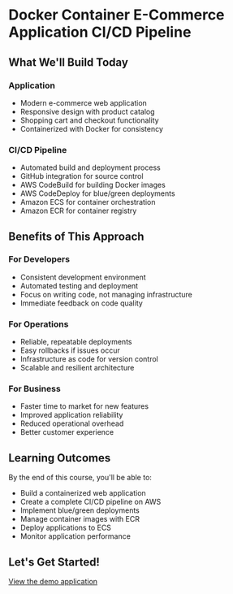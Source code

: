# Docker Container E-Commerce Application CI/CD Pipeline

## What We'll Build Today

### Application
- Modern e-commerce web application
- Responsive design with product catalog
- Shopping cart and checkout functionality
- Containerized with Docker for consistency

### CI/CD Pipeline
- Automated build and deployment process
- GitHub integration for source control
- AWS CodeBuild for building Docker images
- AWS CodeDeploy for blue/green deployments
- Amazon ECS for container orchestration
- Amazon ECR for container registry

## Benefits of This Approach

### For Developers
- Consistent development environment
- Automated testing and deployment
- Focus on writing code, not managing infrastructure
- Immediate feedback on code quality

### For Operations
- Reliable, repeatable deployments
- Easy rollbacks if issues occur
- Infrastructure as code for version control
- Scalable and resilient architecture

### For Business
- Faster time to market for new features
- Improved application reliability
- Reduced operational overhead
- Better customer experience

## Learning Outcomes

By the end of this course, you'll be able to:
- Build a containerized web application
- Create a complete CI/CD pipeline on AWS
- Implement blue/green deployments
- Manage container images with ECR
- Deploy applications to ECS
- Monitor application performance

## Let's Get Started!

[View the demo application](./public/index.html)
